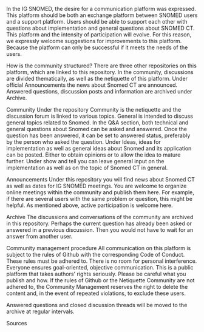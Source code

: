 In the IG SNOMED, the desire for a communication platform was expressed. This platform should be both an exchange platform between SNOMED users and a support platform. Users should be able to support each other with questions about implementation and general questions about SNOMED CT. This platform and the intensity of participation will evolve. For this reason, we expressly welcome suggestions for improvements to this platform. Because the platform can only be successful if it meets the needs of the users.

How is the community structured?
There are three other repositories on this platform, which are linked to this repository. In the community, discussions are divided thematically, as well as the netiquette of this platform. Under official Announcements the news about Snomed CT are announced. Answered questions, discussion posts and information are archived under Archive.

Community
Under the repository Community is the netiquette and the discussion forum is linked to various topics. General is intended to discuss general topics related to Snomed. In the Q&A section, both technical and general questions about Snomed can be asked and answered. Once the question has been answered, it can be set to answered status, preferably by the person who asked the question. Under Ideas, ideas for implementation as well as general ideas about Snomed and its application can be posted. Either to obtain opinions or to allow the idea to mature further. Under show and tell you can leave general input on the implementation as well as on the topic of Snomed CT in general.

Announcements
Under this repository you will find news about Snomed CT as well as dates for IG SNOMED meetings. You are welcome to organize online meetings within the community and publish them here. For example, if there are several users with the same problem or question, this might be helpful. As mentioned above, active participation is welcome here.

Archive
The discussions and conversations of the community are archived in this repository. Perhaps the current question has already been asked or answered in a previous discussion. Then you would not have to wait for an answer from another user.

Community management procedure
All communication on this platform is subject to the rules of Github with the corresponding Code of Conduct. These rules must be adhered to. There is no room for personal interference. Everyone ensures goal-oriented, objective communication. This is a public platform that takes authors' rights seriously. Please be careful what you publish and how. If the rules of Github or the Netiquette Community are not adhered to, the Community Management reserves the right to delete the content and, in the event of repeated violations, to exclude these users.

Answered questions and closed discussion threads will be moved to the archive at regular intervals.

Sources
